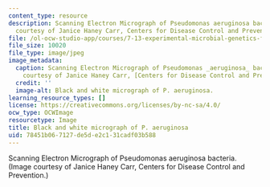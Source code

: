 ```yaml
---
content_type: resource
description: Scanning Electron Micrograph of Pseudomonas aeruginosa bacteria. (Image
  courtesy of Janice Haney Carr, Centers for Disease Control and Prevention.)
file: /ol-ocw-studio-app/courses/7-13-experimental-microbial-genetics-fall-2008/78451b067127de5de2c131cadf03b588_7-13f08-th.jpg
file_size: 10020
file_type: image/jpeg
image_metadata:
  caption: Scanning Electron Micrograph of Pseudomonas _aeruginosa_ bacteria. (Image
    courtesy of Janice Haney Carr, [Centers for Disease Control and Prevention](http://www.cdc.gov/).)
  credit: ''
  image-alt: Black and white micrograph of P. aeruginosa.
learning_resource_types: []
license: https://creativecommons.org/licenses/by-nc-sa/4.0/
ocw_type: OCWImage
resourcetype: Image
title: Black and white micrograph of P. aeruginosa
uid: 78451b06-7127-de5d-e2c1-31cadf03b588
---
```

Scanning Electron Micrograph of Pseudomonas aeruginosa bacteria. (Image courtesy of Janice Haney Carr, Centers for Disease Control and Prevention.)
